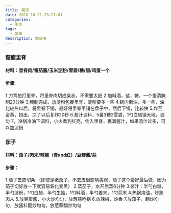 ```yaml
---
title: 菜谱
date: 2018-10-21 23:27:01
categories:
  - 生活
tags:
  - 菜谱
description: 做菜咯
---
```


### 糖醋里脊
#### 材料：里脊肉/番茄酱/玉米淀粉/雪碧/糖/醋/鸡蛋一个
#### 步骤:
1.刀背拍打里脊，将里脊肉切成条状，不需要太细
2.加料酒，盐，糖，一个蛋清腌制20分钟
3.腌制完成，放淀粉包裹里脊，淀粉要多一些
4.锅内倒油，多一些，油比较热以后，将里脊下锅，最好将里脊平铺在盘子中，然后下锅，比较快
5.炸至金黄，捞出，凉了以后复炸20秒
6.酱汁调料，5番3糖2雪碧，1勺白醋镇天地，调匀
7，冷锅冷油下调料，小火煮到红亮，倒入里脊，裹满酱汁，如果汤汁过多，可以加淀粉

### 茄子
#### 材料：茄子/肉末/辣椒（青and红）/豆瓣酱/蒜
#### 步骤：
1.茄子去皮切条 （即使是嫩茄子，不去皮很影响美观，茄子这个最好最后做，因为茄子切好放一下就容易氧化变黑）
2.蒸茄子，水开后蒸6分钟
3.酱汁：半勺白糖，半勺淀粉，1勺白醋，半勺生抽，1勺料酒，半勺姜末，1勺蒜末
4.热锅烧油，炒熟肉末
5.放豆瓣酱，小火炒均匀，放葱蒜呛锅
6.放辣椒，炒香
7.放茄子，翻炒均匀，放酱料翻炒均匀，放葱蒜翻炒均匀
